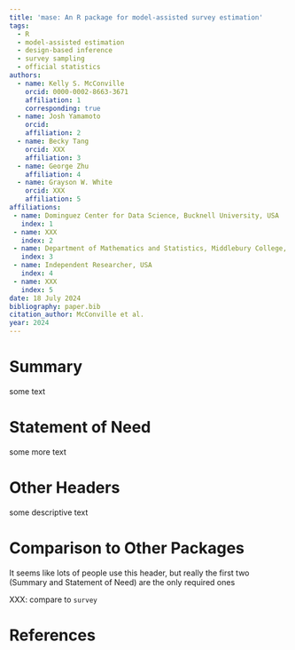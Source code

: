 ```yaml
---
title: 'mase: An R package for model-assisted survey estimation'
tags:
  - R
  - model-assisted estimation
  - design-based inference
  - survey sampling
  - official statistics
authors:
  - name: Kelly S. McConville
    orcid: 0000-0002-8663-3671
    affiliation: 1
    corresponding: true
  - name: Josh Yamamoto
    orcid:
    affiliation: 2
  - name: Becky Tang
    orcid: XXX
    affiliation: 3
  - name: George Zhu
    affiliation: 4
  - name: Grayson W. White
    orcid: XXX
    affiliation: 5
affiliations:
 - name: Dominguez Center for Data Science, Bucknell University, USA
   index: 1
 - name: XXX
   index: 2
 - name: Department of Mathematics and Statistics, Middlebury College, USA
   index: 3
 - name: Independent Researcher, USA
   index: 4
 - name: XXX
   index: 5
date: 18 July 2024
bibliography: paper.bib
citation_author: McConville et al.
year: 2024
---
```


# Summary

some text

# Statement of Need

some more text

# Other Headers

some descriptive text

# Comparison to Other Packages

It seems like lots of people use this header, but really the first two (Summary and Statement of Need) are the only required ones

XXX: compare to `survey`

# References
